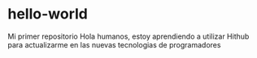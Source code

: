 # hello-world
Mi primer repositorio
Hola humanos, estoy aprendiendo a utilizar Hithub para 
actualizarme en las nuevas tecnologias de programadores
